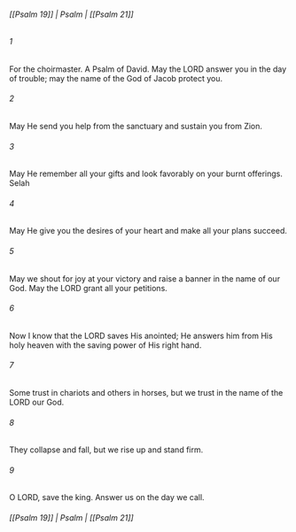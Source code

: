 ###### [[Psalm 19]] | Psalm | [[Psalm 21]]

###### 1
For the choirmaster. A Psalm of David. May the LORD answer you in the day of trouble; may the name of the God of Jacob protect you.
###### 2
May He send you help from the sanctuary and sustain you from Zion.
###### 3
May He remember all your gifts and look favorably on your burnt offerings. Selah
###### 4
May He give you the desires of your heart and make all your plans succeed.
###### 5
May we shout for joy at your victory and raise a banner in the name of our God. May the LORD grant all your petitions.
###### 6
Now I know that the LORD saves His anointed; He answers him from His holy heaven with the saving power of His right hand.
###### 7
Some trust in chariots and others in horses, but we trust in the name of the LORD our God.
###### 8
They collapse and fall, but we rise up and stand firm.
###### 9
O LORD, save the king. Answer us on the day we call.

###### [[Psalm 19]] | Psalm | [[Psalm 21]]
